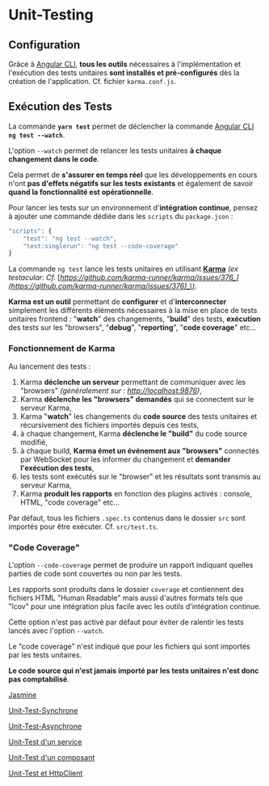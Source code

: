# Unit-Testing

## Configuration

Grâce à [Angular CLI](../../../tools/angular-cli.md), **tous les outils** nécessaires à l'implémentation et l'exécution des tests unitaires **sont installés et pré-configurés** dès la création de l'application. Cf. fichier `karma.conf.js`.

## Exécution des Tests

La commande **`yarn test`** permet de déclencher la commande [Angular CLI](../../../tools/angular-cli.md) **`ng test --watch`**.


L'option `--watch` permet de relancer les tests unitaires **à chaque changement dans le code**.

Cela permet de **s'assurer en temps réel** que les développements en cours n'ont **pas d'effets négatifs sur les tests existants** et également de savoir **quand la fonctionnalité est opérationnelle**.

Pour lancer les tests sur un environnement d'**intégration continue**, pensez à ajouter une commande dédiée dans les `scripts` du `package.json` :

```javascript
"scripts": {
    "test": "ng test --watch",
    "test:singlerun": "ng test --code-coverage"
}
```


La commande `ng test` lance les tests unitaires en utilisant [**Karma**](https://karma-runner.github.io/2.0/index.html) _\(ex testacular: Cf._ [_https://github.com/karma-runner/karma/issues/376_](https://github.com/karma-runner/karma/issues/376)_\)_.

**Karma est un outil** permettant de **configurer** et d'**interconnecter** simplement les différents éléments nécessaires à la mise en place de tests unitaires frontend : "**watch**" des changements, "**build**" des tests, **exécution** des tests sur les "browsers", "**debug**", "**reporting**", "**code coverage**" etc...

### Fonctionnement de Karma

Au lancement des tests :

1. Karma **déclenche un serveur** permettant de communiquer avec les "browsers" _\(généralement sur :_ [_http://localhost:9876_](http://localhost:9876)_\)_,
2. Karma **déclenche les "browsers" demandés** qui se connectent sur le serveur Karma,
3. Karma "**watch**" les changements du **code source** des tests unitaires et récursivement des fichiers importés depuis ces tests,
4. à chaque changement, Karma **déclenche le "build"** du code source modifié,
5. à chaque build, **Karma émet un événement aux "browsers"** connectés par WebSocket pour les informer du changement et **demander l'exécution des tests**,
6. les tests sont exécutés sur le "browser" et les résultats sont transmis au serveur Karma,
7. Karma **produit les rapports** en fonction des plugins activés : console, HTML, "code coverage" etc...


Par défaut, tous les fichiers `.spec.ts` contenus dans le dossier `src` sont importés pour être exécuter. Cf. `src/test.ts`.


### "Code Coverage"

L'option `--code-coverage` permet de produire un rapport indiquant quelles parties de code sont couvertes ou non par les tests.

Les rapports sont produits dans le dossier `coverage` et contiennent des fichiers HTML "Human Readable" mais aussi d'autres formats tels que "lcov" pour une intégration plus facile avec les outils d'intégration continue.


Cette option n'est pas activé par défaut pour éviter de ralentir les tests lancés avec l'option `--watch`.


Le "code coverage" n'est indiqué que pour les fichiers qui sont importés par les tests unitaires.

**Le code source qui n'est jamais importé par les tests unitaires n'est donc pas comptabilisé**.




[Jasmine](jasmine.md)

[Unit-Test-Synchrone](unit-test-synchrone.md)

[Unit-Test-Asynchrone](unit-test-asynchrone.md)

[Unit-Test d'un service](unit-test-dun-service.md)

[Unit-Test d'un composant](unit-test-dun-composant.md)

[Unit-Test et HttpClient](unit-test-et-httpclient.md)



